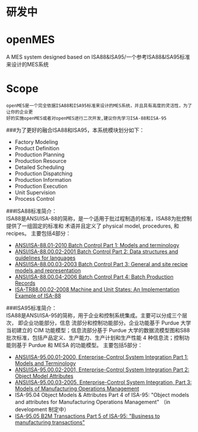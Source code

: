 研发中
===

openMES
=======

A MES system designed based on ISA88&amp;ISA95/一个参考ISA88&amp;ISA95标准来设计的MES系统

Scope
=
    openMES是一个完全依据ISA88和ISA95标准来设计的MES系统，并且具有高度的灵活性，为了让你的企业更
    好的实施openMES或者对openMES进行二次开发,建议你先学习ISA-88和ISA-95 
###为了更好的融合ISA88和ISA95，本系统模块划分如下：
* Factory Modeling
* Product Definition
* Production Planning
* Production Resource
* Detailed Scheduling
* Production Dispatching
* Production Information
* Production Execution
* Unit Supervision
* Process Control
    
    
###ISA88标准简介：<br>
    ISA88是ANSI/ISA-88的简称，是一个适用于批过程制造的标准，ISA88为批控制提供了一组固定的标准和
    术语并且定义了 physical model, procedures, 和recipes。
    主要包括4部分：
    
  * [ANSI/ISA-88.01-2010 Batch Control Part 1: Models and terminology](https://www.isa.org/store/products/product-detail/?productId=116687)
  * [ANSI/ISA-88.00.02-2001 Batch Control Part 2: Data structures and guidelines for languages](https://www.isa.org/store/products/product-detail/?productId=116687)
  * [ANSI/ISA-88.00.03-2003 Batch Control Part 3: General and site recipe models and representation](https://www.isa.org/store/products/product-detail/?productId=116702)
  * [ANSI/ISA-88.00.04-2006 Batch Control Part 4: Batch Production Records](https://www.isa.org/store/products/product-detail/?productId=116712)
  * [ISA-TR88.00.02-2008 Machine and Unit States: An Implementation Example of ISA-88](http://en.wikipedia.org/wiki/Packml)
    

###ISA95标准简介：<br>
    ISA88是ANSI/ISA-95的简称，用于企业和控制系统集成。主要可以分成三个层次， 即企业功能部分，信息
    流部分和控制功能部分。企业功能基于 Purdue 大学当初建立的 CIM 功能模型；信息流部分基于 Purdue 
    大学的数据流模型图和S88 批次标准，包括产品定义、生产能力、生产计划和生产性能 4 种信息流；控制功
    能则基于 Purdue 和 MESA 的功能模型。
    主要包括5部分：
    
  * [ANSI/ISA-95.00.01-2000, Enterprise-Control System Integration Part 1: Models and Terminology](https://www.isa.org/store/products/product-detail/?productId=116636)
  * [ANSI/ISA-95.00.02-2001, Enterprise-Control System Integration Part 2: Object Model Attributes](https://www.isa.org/store/products/product-detail/?productId=116637)
  * [ANSI/ISA-95.00.03-2005, Enterprise-Control System Integration, Part 3: Models of Manufacturing Operations Management](https://www.isa.org/store/products/product-detail/?productId=116782)
  * ISA-95.04 Object Models & Attributes Part 4 of ISA-95: "Object models and attributes for Manufacturing Operations Management" （in development 制定中）
  * [ISA-95.05 B2M Transactions Part 5 of ISA-95: "Business to manufacturing transactions"](https://www.isa.org/store/products/product-detail/?productId=116783)
    

